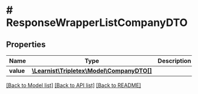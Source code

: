 # # ResponseWrapperListCompanyDTO

## Properties

Name | Type | Description | Notes
------------ | ------------- | ------------- | -------------
**value** | [**\Learnist\Tripletex\Model\CompanyDTO[]**](CompanyDTO.md) |  | [optional]

[[Back to Model list]](../../README.md#models) [[Back to API list]](../../README.md#endpoints) [[Back to README]](../../README.md)
